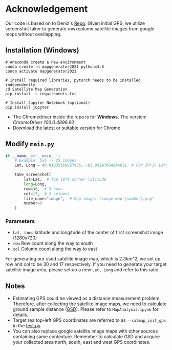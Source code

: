# Acknowledgement
Our code is based on to Deniz's [Repo](https://github.com/OSUPCVLab/UAVGeolocalization/tree/main/dataset-generation-gmaps-osm). GIven initial GPS, we utilize screenshot taker to generate rowxcolumn satellite images from google maps without overlapping.

## Installation (Windows)
```shell
# Anaconda create a new environment
conda create -n mapgenerator2021 python=3.8
conda activate mapgenerator2021

# Install required libraries, pytorch needs to be installed independently
cd Satellite Map Generation
pip install -r requirements.txt

# Install Jupyter Notebook (optional)
pip install jupyter
```
- The Chromedriver inside the repo is for **Windows**. The version: _ChromeDriver 100.0.4896.60_
- Download the latest or suitable [version](https://chromedriver.chromium.org/downloads) for Chrome

## Modify `main.py`
```python
if __name__=='__main__':
    # Example: 5x5 -> 25 images
    Lat, Long = 40.01835966827935, -83.03297664244631  # For 30*17 Larger Map, 2.3km^2

    take_screenshot(
        lat=Lat,  # Top left corner latitude
        long=Long,
        row=30,  # 5 rows
        col=17,  # 5 columns
        file_name="image",  # Map image: "image-map-{number}.png"
        number=0
    )
```
### Parameters
- `Lat, Long` latitude and longitude of the center of first screenshot image (1280x720)
- `row` Row count along the way to south  
- `col` Column count along the way to east
 
 For generating our used satellite image map, which is 2.3km^2, we set up row and col to be 30 and 17 respectively. If you need to generate your target satellite image area, please set up a new `Lat, Long` and refer to this ratio.

## Notes
- Estimating GPS could be viewed as a distance measurement problem. Therefore, after collecting the satellite image maps, we need to calculate ground sample distance ([GSD](https://en.wikipedia.org/wiki/Ground_sample_distance)). Please refer to `MapAnalysis.ipynb` for details.
- Target rea top-left GPS coordinates are referred to as `--satmap_init_gps` in the [test.py](https://github.com/OSUPCVLab/UbihereDrone2021/blob/main/UAV%20Geolocalization/test.py).
- You can also replace google satellite image maps with other sources containing same contexture. Remember to calculate GSD and acquire your collected area north, south, east and west GPS coordinates.
